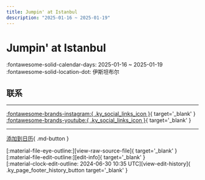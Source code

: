 ```yaml
---
title: Jumpin' at Istanbul
description: "2025-01-16 ~ 2025-01-19"
---
```


# Jumpin' at Istanbul 

:fontawesome-solid-calendar-days: 2025-01-16 ~ 2025-01-19  
:fontawesome-solid-location-dot: 伊斯坦布尔  

## 联系


---

 [:fontawesome-brands-instagram:{ .ky_social_links_icon }](https://instagram.com/jumpinatistanbul){ target='_blank' } [:fontawesome-brands-youtube:{ .ky_social_links_icon }](https://youtube.com/@jumpinatistanbul){ target='_blank' }

---

[添加到日历](https://swing.news/ics/2025/tr_TR/jumpin-at-istanbul-2025){ .md-button }

<div class="ky_page_footer" markdown>
<div class="ky_page_footer_trailing" markdown="span">
[:material-file-eye-outline:][view-raw-source-file]{ target='_blank' }
[:material-file-edit-outline:][edit-info]{ target='_blank' }
</div>
<div class="ky_page_footer_leading" markdown="span">
[:material-clock-edit-outline: 2024-06-30 10:35 UTC][view-edit-history]{ .ky_page_footer_history_button target='_blank' }
</div>
</div>

[view-raw-source-file]: https://github.com/swingdance/events/blob/main/2025/tr_TR/jumpin-at-istanbul-2025.json "查看原始源文件"
[edit-info]: https://github.com/swingdance/events/issues/new?assignees=&labels=update+event&projects=&template=03-update_entity.yml&title=%5B2025%2Ftr_TR%5D%20Update%20Event%3A%20Jumpin%27%20at%20Istanbul&region=tr_TR&year=2025&id=jumpin-at-istanbul-2025&name=Jumpin%27%20at%20Istanbul&org_id= "编辑信息"

[view-edit-history]: https://github.com/swingdance/events/commits/main/2025/tr_TR/jumpin-at-istanbul-2025.json "查看编辑历史"
